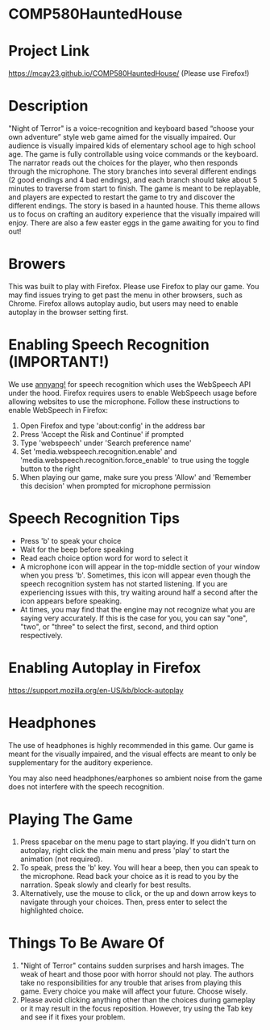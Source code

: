 # COMP580HauntedHouse

# Project Link
https://mcay23.github.io/COMP580HauntedHouse/ (Please use Firefox!)

# Description
"Night of Terror" is a voice-recognition and keyboard based “choose your own adventure” style web game aimed for the visually impaired. Our audience is visually impaired kids of elementary school age to high school age. The game is fully controllable using voice commands or the keyboard. The narrator reads out the choices for the player, who then responds through the microphone. The story branches into several different endings (2 good endings and 4 bad endings), and each branch should take about 5 minutes to traverse from start to finish. The game is meant to be replayable, and players are expected to restart the game to try and discover the different endings. The story is based in a haunted house. This theme allows us to focus on crafting an auditory experience that the visually impaired will enjoy. There are also a few easter eggs in the game awaiting for you to find out!

# Browers
This was built to play with Firefox. Please use Firefox to play our game. You may find issues trying to get past the menu in other browsers, such as Chrome. Firefox allows autoplay audio, but users may need to enable autoplay in the browser setting first.

# Enabling Speech Recognition (IMPORTANT!)
We use [annyang!](https://github.com/TalAter/annyang) for speech recognition which uses the WebSpeech API under the hood. 
Firefox requires users to enable WebSpeech usage before allowing websites to use the microphone.
Follow these instructions to enable WebSpeech in Firefox:
1. Open Firefox and type 'about:config' in the address bar
2. Press 'Accept the Risk and Continue' if prompted
3. Type 'webspeech' under 'Search preference name'
4. Set 'media.webspeech.recognition.enable' and 'media.webspeech.recognition.force_enable' to true using the toggle button to the right
5. When playing our game, make sure you press 'Allow' and 'Remember this decision' when prompted for microphone permission

# Speech Recognition Tips
- Press 'b' to speak your choice
- Wait for the beep before speaking
- Read each choice option word for word to select it
- A microphone icon will appear in the top-middle section of your window when you press 'b'. Sometimes, this icon will appear even though the speech recognition system has not started listening. If you are experiencing issues with this, try waiting around half a second after the icon appears before speaking.
- At times, you may find that the engine may not recognize what you are saying very accurately. If this is the case for you, you can say "one", "two", or "three" to select the first, second, and third option respectively.

# Enabling Autoplay in Firefox
https://support.mozilla.org/en-US/kb/block-autoplay

# Headphones
The use of headphones is highly recommended in this game. Our game is meant for the visually impaired, and the visual effects are meant to only be supplementary for the auditory experience. 

You may also need headphones/earphones so ambient noise from the game does not interfere with the speech recognition.

# Playing The Game
1. Press spacebar on the menu page to start playing. If you didn't turn on autoplay, right click the main menu and press 'play' to start the animation (not required).
2. To speak, press the 'b' key. You will hear a beep, then you can speak to the microphone. Read back your choice as it is read to you by the narration. Speak slowly and clearly for best results. 
3. Alternatively, use the mouse to click, or the up and down arrow keys to navigate through your choices. Then, press enter to select the highlighted choice.

# Things To Be Aware Of
1. "Night of Terror" contains sudden surprises and harsh images. The weak of heart and those poor with horror should not play. The authors take no responsibilities for any trouble that arises from playing this game. Every choice you make will affect your future. Choose wisely.
2. Please avoid clicking anything other than the choices during gameplay or it may result in the focus reposition. However, try using the Tab key and see if it fixes your problem.
